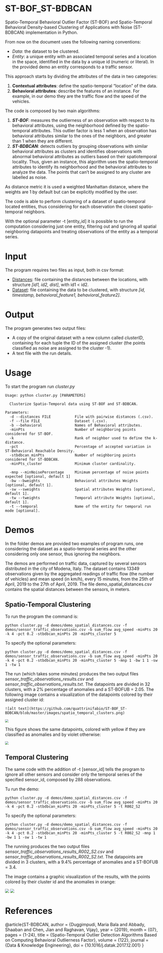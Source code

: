 # ST-BOF_ST-BDBCAN
Spatio-Temporal Behavioral Outlier Factor (ST-BOF) and Spatio-Temporal Behavioral Density-based Clustering of Applications with Noise (ST-BDBCAN) implementation in Python.

From now on the document uses the following naming conventions: 

- *Data*: the dataset to be clustered.
- *Entity*: a unique entity with an associated temporal series and a location in the space, identified in the data by a unique id (numeric or literal). In the provided demo an entity corresponds to a traffic sensor.

This approach starts by dividing the attributes of the data in two categories: 

1. **Contextual attributes**: define the spatio-temporal “location” of the data.
2. **Behavioral attributes**: describe the features of an instance. For example, in our demo they are the traffic flow and the speed of the vehicles.

The code is composed by two main algorithms: 

1. ***ST-BOF***: measures the outlierness of an observation with respect to its behavioral attributes, using the neighborhood defined by the spatio-temporal attributes. This outlier factor is less 1 when an observation has behavioral attributes similar to the ones of the neighbors, and greater than 1 when they are different.
2. ***ST-BDBCAN***: detects outliers by grouping observations with similar behavioral attributes as clusters and identifies observations with abnormal behavioral attributes as outliers based on their spatiotemporal locality. Thus, given an instance, this algorithm uses the spatio-temporal attributes to identify its neighborhood and the behavioral attributes to analyze the data. The points that can’t be assigned to any cluster are labelled as noise.

As distance metric it is used a weighted Manhattan distance, where the weights are 1 by default but can be explicitly modified by the user.

The code is able to perform clustering of a dataset of spatio-temporal located entities, thus considering for each observation the closest spatio-temporal neighbors.

With the optional parameter -t [entity_id] it is possible to run the computation considering just one entity, filtering out and ignoring all spatial neighboring datapoints and treating observations of the entity as a temporal series. 

# Input

The program requires two files as input, both in csv format:

- <u>Distances</u>: file containing the distances between the locations, with structure *[id1, id2, dist]*, with id1 < id2.
- <u>Dataset</u>: file containing the data to be clustered, with structure *[id, timestamp, behavioral_feature1, behavioral_feature2]*.

# Output

The program generates two output files:

- A copy of the original dataset with a new column called *clusterID*, containing for each tuple the ID of the assigned cluster (the points classified as noise are assigned to the cluster -1).
- A text file with the run details.

# Usage

To start the program run *cluster.py*

```
Usage: python cluster.py [PARAMETERS]

  Clusterize Spatio-Temporal data using ST-BOF and ST-BDBCAN. 

Parameters:
  -d --distances FILE           File with pairwise distances (.csv).
  -f --file FILE                Dataset (.csv).
  -b --behavioral               Names of Behavioral attributes.
  -minPts                       Number of neighboring points considered for ST-BOF.
  -k                            Rank of neighbor used to define the k-distance.
  -pct                          Percentage of accepted variation in ST-Behavioral Reachable Density.
  -stbdbcan_minPts              Number of neighboring points considered for ST-BDBCAN.
  -minPts_cluster               Minimum cluster cardinality.

  -mnp --minNoisePercentage     Minimum percentage of noise points expected [optional, default 1]
  -bw --bweights                Behavioral attributes Weights [optional, default 1].
  -sw --sweights                Spatial attributes Weights [optional, default 1].
  -tw --tweights                Temporal attribute Weights [optional, default 1].
  -t --temporal                 Name of the entity for temporal run mode [optional].
```

# Demos

In the folder demos are provided two examples of program runs, one considering the dataset as a spatio-temporal series and the  other considering only one sensor, thus ignoring the neighbors.

The demos are performed on traffic data, captured by several sensors distributed in the city of Modena, Italy. The dataset contains 13349 observations given by the aggregated readings of traffic flow (the number of vehicles) and mean speed (in km/h), every 15 minutes, from the 25th of April, 2019 to the 27th of April, 2019. The file demo_spatial_distances.csv contains the spatial distances between the sensors, in meters.

## Spatio-Temporal Clustering

To run the program the command is:

```
python cluster.py -d demos/demo_spatial_distances.csv -f demos/sensor_traffic_observations.csv -b sum_flow avg_speed -minPts 20 -k 4 -pct 0.2 -stbdbcan_minPts 20 -minPts_cluster 5
```

To specify the optional parameters:

```
python cluster.py -d demos/demo_spatial_distances.csv -f demos/sensor_traffic_observations.csv -b sum_flow avg_speed -minPts 20 -k 4 -pct 0.2 -stbdbcan_minPts 20 -minPts_cluster 5 -mnp 1 -bw 1 1 -sw 1 -tw 1
```

The run (which takes some minutes) produces the two output files *sensor_traffic_observations_results.csv* and *sensor_traffic_observations_results.txt*. The datapoints are divided in 32 clusters, with a 2% percentage of anomalies and a ST-BOFUB = 2.05. The following image contains a visualization of the datapoints colored by their assigned cluster id:

```
![alt text](https://github.com/quattrinifabio/ST-BOF_ST-BDBCAN/blob/master/images/spatio_temporal_clusters.png)
```

<img src="(https://github.com/quattrinifabio/ST-BOF_ST-BDBCAN/blob/master/images/spatio_temporal_clusters.png?raw=true" style="zoom: 67%;" />

This figure shows the same datapoints, colored with yellow if they are classified as anomalies and by violet otherwise:

<img src="https://raw.githubusercontent.com/quattrinifabio/ST-BOF_ST-BDBCAN/blob/master/images/spatio_temporal_anomalies.png?raw=true" style="zoom: 67%;" />

## Temporal Clustering

The same code with the addition of -t [sensor_id] tells the program to ignore all other sensors and consider only the temporal series of the specified sensor_id, composed by 288 observations.

Tu run the demo:

```
python cluster.py -d demos/demo_spatial_distances.csv -f demos/sensor_traffic_observations.csv -b sum_flow avg_speed -minPts 20 -k 4 -pct 0.2 -stbdbcan_minPts 20 -minPts_cluster 5 -t R002_S2
```

To specify the optional parameters:

```
python cluster.py -d demos/demo_spatial_distances.csv -f demos/sensor_traffic_observations.csv -b sum_flow avg_speed -minPts 20 -k 4 -pct 0.2 -stbdbcan_minPts 20 -minPts_cluster 5 -t R002_S2 -mnp 1 -bw 1 1 -sw 1 -tw 1
```

The running produces the two output files *sensor_traffic_observations_results_R002_S2.csv* and *sensor_traffic_observations_results_R002_S2.txt*. The datapoints are divided in 3 clusters, with a 9.4% percentage of anomalies and a ST-BOFUB = 3.4. 

The image contains a graphic visualization of the results, with the points colored by their cluster id and the anomalies in orange:

<img src="https://raw.githubusercontent.com/quattrinifabio/ST-BOF_ST-BDBCAN/blob/master/images/temporal_result_flow.png?raw=true" style="zoom: 80%;" />

<img src="https://raw.githubusercontent.com/quattrinifabio/ST-BOF_ST-BDBCAN/blob/master/images/temporal_result_speed.png?raw=true" style="zoom: 80%;" />

# References

@article{ST-BDBCAN,
author = {Duggimpudi, Maria Bala and Abbady, Shaaban and Chen, Jian and Raghavan, Vijay},
year = {2019},
month = {07},
pages = {1-24},
title = {Spatio-Temporal Outlier Detection Algorithms Based on Computing Behavioral Outlierness Factor},
volume = {122},
journal = {Data \& Knowledge Engineering},
doi = {10.1016/j.datak.2017.12.001}
}
